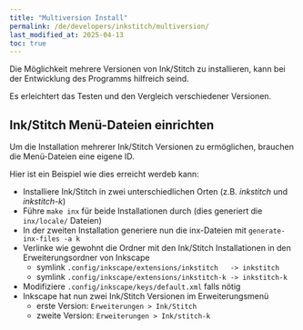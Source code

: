 ```yaml
---
title: "Multiversion Install"
permalink: /de/developers/inkstitch/multiversion/
last_modified_at: 2025-04-13
toc: true
---
```

Die Möglichkeit mehrere Versionen von Ink/Stitch zu installieren, kann bei der Entwicklung des Programms hilfreich seind.

Es erleichtert das Testen und den Vergleich verschiedener Versionen.

## Ink/Stitch Menü-Dateien einrichten

Um die Installation mehrerer Ink/Stitch Versionen zu ermöglichen, brauchen die Menü-Dateien eine eigene ID.

Hier ist ein Beispiel wie dies erreicht werdeb kann:

* Installiere Ink/Stitch in zwei unterschiedlichen Orten (z.B. _inkstitch_ und _inkstitch-k_)
* Führe `make inx` für beide Installationen durch (dies generiert die `inx/locale/` Dateien)
* In der zweiten Installation generiere nun die inx-Dateien mit `generate-inx-files -a k` 
* Verlinke wie gewohnt die Ordner mit den Ink/Stitch Installationen in den Erweiterungsordner von Inkscape
  * symlink `.config/inkscape/extensions/inkstitch   -> inkstitch`
  * symlink `.config/inkscape/extensions/inkstitch-k -> inkstitch-k`
* Modifiziere `.config/inkscape/keys/default.xml` falls nötig
* Inkscape hat nun zwei Ink/Stitch Versionen im Erweiterungsmenü
  * erste Version: `Erweiterungen > Ink/Stitch`
  * zweite Version: `Erweiterungen > Ink/stitch-k`
